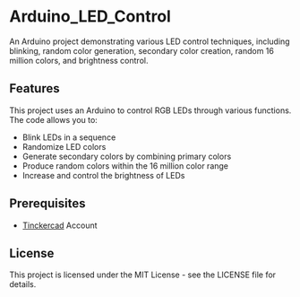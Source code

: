 # Arduino_LED_Control

An Arduino project demonstrating various LED control techniques, including blinking, random color generation, secondary color creation, random 16 million colors, and brightness control.

## Features

This project uses an Arduino to control RGB LEDs through various functions. The code allows you to:

- Blink LEDs in a sequence
- Randomize LED colors
- Generate secondary colors by combining primary colors
- Produce random colors within the 16 million color range
- Increase and control the brightness of LEDs

## Prerequisites

- [Tinckercad](https://www.tinkercad.com/) Account

## License

This project is licensed under the MIT License - see the LICENSE file for details.
